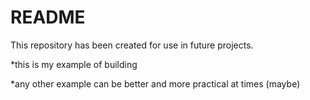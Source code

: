 # README

This repository has been created for use in future projects.

  *this is my example of building

  *any other example can be better and more practical at times (maybe)
